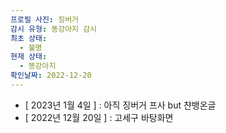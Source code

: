 ```yaml
---
프로필 사진: 징버거
감시 유형: 똥강아지 감시
최초 상태:
  - 불명
현재 상태:
  - 똥강아지
확인날짜: 2022-12-20
---
```

- [ 2023년 1월 4일 ] : 아직 징버거 프사 but 챤뱅온글
- [ 2022년 12월 20일 ] : 고세구 바탕화면
